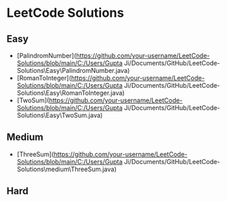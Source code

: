 # LeetCode Solutions

## Easy
- [PalindromNumber](https://github.com/your-username/LeetCode-Solutions/blob/main/C:/Users/Gupta Ji/Documents/GitHub/LeetCode-Solutions\Easy\PalindromNumber.java)
- [RomanToInteger](https://github.com/your-username/LeetCode-Solutions/blob/main/C:/Users/Gupta Ji/Documents/GitHub/LeetCode-Solutions\Easy\RomanToInteger.java)
- [TwoSum](https://github.com/your-username/LeetCode-Solutions/blob/main/C:/Users/Gupta Ji/Documents/GitHub/LeetCode-Solutions\Easy\TwoSum.java)

## Medium
- [ThreeSum](https://github.com/your-username/LeetCode-Solutions/blob/main/C:/Users/Gupta Ji/Documents/GitHub/LeetCode-Solutions\medium\ThreeSum.java)

## Hard
